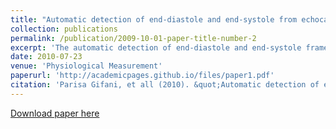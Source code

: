 ```yaml
---
title: "Automatic detection of end-diastole and end-systole from echocardiography images using manifold learning"
collection: publications
permalink: /publication/2009-10-01-paper-title-number-2
excerpt: 'The automatic detection of end-diastole and end-systole frames of echocardiography images is the first step for calculation of the ejection fraction, stroke volume and some other features related to heart motion abnormalities. In this paper, the manifold learning algorithm is applied on 2D echocardiography images to find out the relationship between the frames of one cycle of heart motion. By this approach the nonlinear embedded information in sequential images is represented in a two-dimensional manifold by the LLE algorithm and each image is depicted by a point on reconstructed manifold. There are three dense regions on the manifold which correspond to the three phases of cardiac cycle (isovolumetric contraction, isovolumetric relaxation, reduced filling), wherein there is no prominent change in ventricular volume. By the fact that the end-systolic and end-diastolic frames are in isovolumic phases of the cardiac cycle, the dense regions can be used to find these frames. By calculating the distance between consecutive points in the manifold, the isovolumic frames are mapped on the three minimums of the distance diagrams which were used to select the corresponding images. The minimum correlation between these images leads to detection of end-systole and end-diastole frames. The results on six healthy volunteers have been validated by an experienced echo cardiologist and depict the usefulness of the presented method.'
date: 2010-07-23
venue: 'Physiological Measurement'
paperurl: 'http://academicpages.github.io/files/paper1.pdf'
citation: 'Parisa Gifani, et all (2010). &quot;Automatic detection of end-diastole and end-systole from echocardiography images using manifold learning.&quot; <i>Physiological Measurement</i>. 31(9).'
---
```



[Download paper here](http://academicpages.github.io/files/paper1.pdf)


